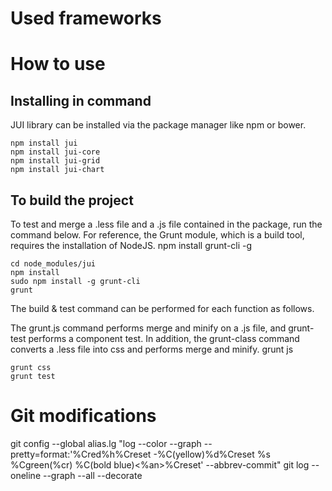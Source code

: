 # Used frameworks

# How to use

## Installing in command

JUI library can be installed via the package manager like npm or bower.

```
npm install jui
npm install jui-core
npm install jui-grid
npm install jui-chart
```

## To build the project

To test and merge a .less file and a .js file contained in the package, run the command below.
For reference, the Grunt module, which is a build tool, requires the installation of NodeJS. npm install grunt-cli -g

```
cd node_modules/jui
npm install
sudo npm install -g grunt-cli
grunt
```

The build & test command can be performed for each function as follows.

The grunt.js command performs merge and minify on a .js file, and grunt-test performs a component test.
In addition, the grunt-class command converts a .less file into css and performs merge and minify. grunt js

```
grunt css
grunt test
```

# Git modifications

git config --global alias.lg "log --color --graph --pretty=format:'%Cred%h%Creset -%C(yellow)%d%Creset %s %Cgreen(%cr) %C(bold blue)<%an>%Creset' --abbrev-commit"
git log --oneline --graph --all --decorate
